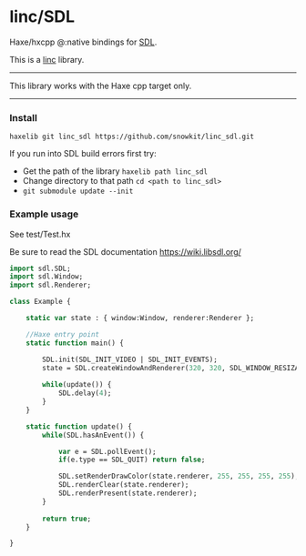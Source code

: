# linc/SDL
Haxe/hxcpp @:native bindings for [SDL](https://wiki.libsdl.org/).

This is a [linc](http://snowkit.github.io/linc/) library.

---

This library works with the Haxe cpp target only.

---
### Install

`haxelib git linc_sdl https://github.com/snowkit/linc_sdl.git`

If you run into SDL build errors first try:

- Get the path of the library `haxelib path linc_sdl`
- Change directory to that path `cd <path to linc_sdl>`
- `git submodule update --init`

### Example usage

See test/Test.hx

Be sure to read the SDL documentation
https://wiki.libsdl.org/

```haxe
import sdl.SDL;
import sdl.Window;
import sdl.Renderer;

class Example {

    static var state : { window:Window, renderer:Renderer };

    //Haxe entry point
    static function main() {

        SDL.init(SDL_INIT_VIDEO | SDL_INIT_EVENTS);
        state = SDL.createWindowAndRenderer(320, 320, SDL_WINDOW_RESIZABLE);
 
        while(update()) {
            SDL.delay(4);
        }
    }

    static function update() {
        while(SDL.hasAnEvent()) {

            var e = SDL.pollEvent();
            if(e.type == SDL_QUIT) return false;

            SDL.setRenderDrawColor(state.renderer, 255, 255, 255, 255);
            SDL.renderClear(state.renderer);
            SDL.renderPresent(state.renderer);
        }
        
        return true;
    }

}
```

